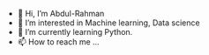 - 👋 Hi, I’m Abdul-Rahman
- 👀 I’m interested in Machine learning, Data science
- 🌱 I’m currently learning Python.
- 📫 How to reach me ...

<!---
IamAbdul-Rahman/IamAbdul-Rahman is a ✨ special ✨ repository because its `README.md` (this file) appears on your GitHub profile.
You can click the Preview link to take a look at your changes.
--->

